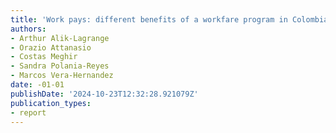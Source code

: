 ```yaml
---
title: 'Work pays: different benefits of a workfare program in Colombia'
authors:
- Arthur Alik-Lagrange
- Orazio Attanasio
- Costas Meghir
- Sandra Polania-Reyes
- Marcos Vera-Hernandez
date: -01-01
publishDate: '2024-10-23T12:32:28.921079Z'
publication_types:
- report
---
```

